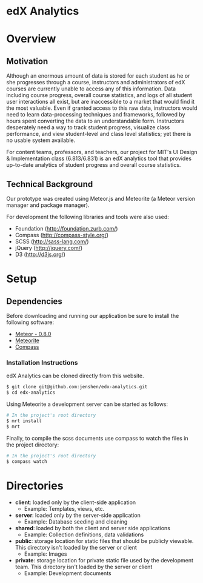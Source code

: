 edX Analytics
=============

# Overview
## Motivation
Although an enormous amount of data is stored for each student as he or she progresses through a course, instructors and administrators of edX courses are currently unable to access any of this information. Data including course progress, overall course statistics, and logs of all student user interactions all exist, but are inaccessible to a market that would find it the most valuable. Even if granted access to this raw data, instructors would need to learn data-processing techniques and frameworks, followed by hours spent converting the data to an understandable form. Instructors desperately need a way to track student progress, visualize class performance, and view student-level and class level statistics; yet there is no usable system available.

For content teams, professors, and teachers, our project for MIT's UI Design & Implementation class (6.813/6.831) is an edX analytics tool that provides up-to-date analytics of student progress and overall course statistics.

## Technical Background
Our prototype was created using Meteor.js and Meteorite (a Meteor version manager and package manager).

For development the following libraries and tools were also used:

+ Foundation (http://foundation.zurb.com/)
+ Compass (http://compass-style.org/)
+ SCSS (http://sass-lang.com/)
+ jQuery (http://jquery.com/)
+ D3 (http://d3js.org/)

# Setup
## Dependencies

Before downloading and running our application be sure to install the following software:
+ [Meteor - 0.8.0](https://www.meteor.com/)
+ [Meteorite](https://github.com/oortcloud/meteorite/)
+ [Compass](http://compass-style.org/)

### Installation Instructions

edX Analytics can be cloned directly from this website.

``` sh
$ git clone git@github.com:jenshen/edx-analytics.git
$ cd edx-analytics
```

Using Meteorite a development server can be started as follows:

``` sh
# In the project's root directory
$ mrt install
$ mrt
```

Finally, to compile the scss documents use compass to watch the files in the project directory:

``` sh
# In the project's root directory
$ compass watch
```

# Directories
+ <strong>client</strong>: loaded only by the client-side application
    * Example: Templates, views, etc.
+ <strong>server</strong>: loaded only by the server-side application
    * Example: Database seeding and cleaning
+ <strong>shared</strong>: loaded by both the client and server side applications
    * Example: Collection definitions, data validations
+ <strong>public</strong>: storage location for static files that should be publicly viewable. This directory isn't loaded by the server or client
    * Example: Images
+ <strong>private</strong>: storage location for private static file used by the development team. This directory isn't loaded by the server or client
    * Example: Development documents
